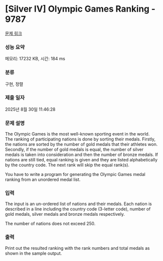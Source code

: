 # [Silver IV] Olympic Games Ranking - 9787 

[문제 링크](https://www.acmicpc.net/problem/9787) 

### 성능 요약

메모리: 17232 KB, 시간: 184 ms

### 분류

구현, 정렬

### 제출 일자

2025년 8월 30일 11:46:28

### 문제 설명

<p>The Olympic Games is the most well-known sporting event in the world. The ranking of participating nations is done by sorting their medals. Firstly, the nations are sorted by the number of gold medals that their athletes won. Secondly, if the number of gold medals is equal, the number of silver medals is taken into consideration and then the number of bronze medals. If nations are still tied, equal ranking is given and they are listed alphabetically by the country code. The next rank will skip the equal rank(s).</p>

<p>You have to write a program for generating the Olympic Games medal ranking from an unordered medal list.</p>

### 입력 

 <p>The input is an un-ordered list of nations and their medals. Each nation is described in a line including the country code (3-letter code), number of gold medals, silver medals and bronze medals respectively.</p>

<p>The number of nations does not exceed 250.</p>

### 출력 

 <p>Print out the resulted ranking with the rank numbers and total medals as shown in the sample output.</p>

